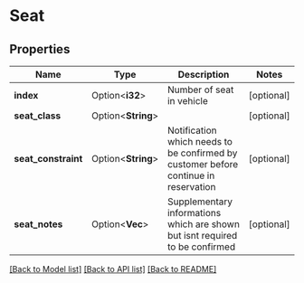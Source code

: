 # Seat

## Properties

Name | Type | Description | Notes
------------ | ------------- | ------------- | -------------
**index** | Option<**i32**> | Number of seat in vehicle | [optional]
**seat_class** | Option<**String**> |  | [optional]
**seat_constraint** | Option<**String**> | Notification which needs to be confirmed by customer before continue in reservation | [optional]
**seat_notes** | Option<**Vec<String>**> | Supplementary informations which are shown but isnt required to be confirmed | [optional]

[[Back to Model list]](../README.md#documentation-for-models) [[Back to API list]](../README.md#documentation-for-api-endpoints) [[Back to README]](../README.md)


